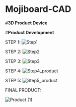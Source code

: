 # Mojiboard-CAD

#**3D Product Device**

#**Product Development**

STEP 1:
![Step1](https://github.com/user-attachments/assets/72ec6531-5dda-471d-ab4a-f909c6dde950)

STEP 2:
![Step2](https://github.com/user-attachments/assets/9a974b71-3f9b-4774-85ef-0161825414d1)

STEP 3:
![Step3](https://github.com/user-attachments/assets/649c7c4b-0500-4be0-b497-aa17e6f09f55)

STEP 4:
![Step4_product](https://github.com/user-attachments/assets/63f005cb-35a1-4158-87f0-505b818ec8ad)

STEP 5:
![Step5_product](https://github.com/user-attachments/assets/f7fd34fc-9da4-4c87-9d11-238ea5026490)

FINAL PRODUCT:

![Product (1)](https://github.com/user-attachments/assets/10964b53-9045-448a-b309-b78ebb5d0b02)
